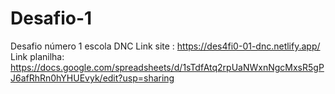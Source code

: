 # Desafio-1
Desafio número 1 escola DNC
Link site : https://des4fi0-01-dnc.netlify.app/ <br>
Link planilha: https://docs.google.com/spreadsheets/d/1sTdfAtq2rpUaNWxnNgcMxsR5gPJ6afRhRn0hYHUEvyk/edit?usp=sharing
